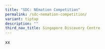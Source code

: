 ```yaml
---
title: "SDC: NEmation Competition"
permalink: /sdc-nemation-competition/
variant: tiptap
description: ""
third_nav_title: Singapore Discovery Centre
---
```

<p>xx</p>